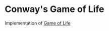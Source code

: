 Conway's Game of Life
=====================

Implementation of [Game of Life](http://en.wikipedia.org/wiki/Conway's_Game_of_Life)